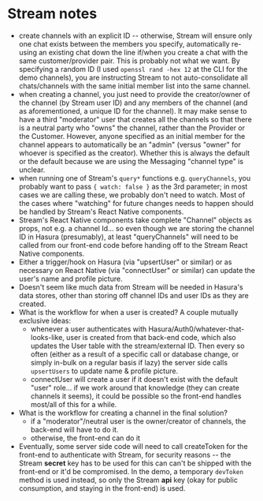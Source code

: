 # Stream notes

- create channels with an explicit ID -- otherwise, Stream will ensure only one chat exists between the members you specify, automatically re-using an existing chat down the line if/when you create a chat with the same customer/provider pair. This is probably not what we want. By specifying a random ID (I used `openssl rand -hex 12` at the CLI for the demo channels), you are instructing Stream to not auto-consolidate all chats/channels with the same initial member list into the same channel.
- when creating a channel, you just need to provide the creator/owner of the channel (by Stream user ID) and any members of the channel (and as aforementioned, a unique ID for the channel). It may make sense to have a third "moderator" user that creates all the channels so that there is a neutral party who "owns" the channel, rather than the Provider or the Customer. However, anyone specified as an initial member for the channel appears to automatically be an "admin" (versus "owner" for whoever is specified as the creator). Whether this is always the default or the default because we are using the Messaging "channel type" is unclear.
- when running one of Stream's `query*` functions e.g. `queryChannels`, you probably want to pass `{ watch: false }` as the 3rd parameter; in most cases we are calling these, we probably don't need to watch. Most of the cases where "watching" for future changes needs to happen should be handled by Stream's React Native components.
- Stream's React Native components take complete "Channel" objects as props, not e.g. a channel Id... so even though we are storing the channel ID in Hasura (presumably), at least "queryChannels" will need to be called from our front-end code before handing off to the Stream React Native components.
- Either a trigger/hook on Hasura (via "upsertUser" or similar) or as necessary on React Native (via "connectUser" or similar) can update the user's name and profile picture.
- Doesn't seem like much data from Stream will be needed in Hasura's data stores, other than storing off channel IDs and user IDs as they are created.
- What is the workflow for when a user is created? A couple mutually exclusive ideas:
    - whenever a user authenticates with Hasura/Auth0/whatever-that-looks-like, user is created from that back-end code, which also updates the User table with the stream/external ID. Then every so often (either as a result of a specific call or database change, or simply in-bulk on a regular basis if lazy) the server side calls `upsertUsers` to update name & profile picture.
    - connectUser will create a user if it doesn't exist with the default "user" role... if we work around that knowledge (they can create channels it seems), it could be possible so the front-end handles most/all of this for a while.
- What is the workflow for creating a channel in the final solution?
    * if a "moderator"/neutral user is the owner/creator of channels, the back-end will have to do it.
    * otherwise, the front-end can do it
- Eventually, some server side code will need to call createToken for the front-end to authenticate with Stream, for security reasons -- the Stream **secret** key has to be used for this can can't be shipped with the front-end or it'd be compromised. In the demo, a temporary `devToken` method is used instead, so only the Stream **api** key (okay for public consumption, and staying in the front-end) is used.
